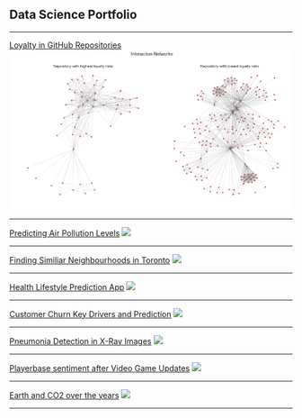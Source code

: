 ## Data Science Portfolio

---


[Loyalty in GitHub Repositories](/sample_page)
<img src="images/loyal.png?raw=true"/>

---
[Predicting Air Pollution Levels](/pdf/sample_presentation.pdf)
<img src="images/dummy_thumbnail.jpg?raw=true"/>

---
[Finding Similiar Neighbourhoods in Toronto](http://example.com/)
<img src="images/dummy_thumbnail.jpg?raw=true"/>

---

[Health Lifestyle Prediction App](http://example.com/)
<img src="images/dummy_thumbnail.jpg?raw=true"/>

---

[Customer Churn Key Drivers and Prediction](http://example.com/)
<img src="images/dummy_thumbnail.jpg?raw=true"/>

---

[Pneumonia Detection in X-Ray Images](http://example.com/)
<img src="images/dummy_thumbnail.jpg?raw=true"/>

---

[Playerbase sentiment after Video Game Updates](http://example.com/)
<img src="images/dummy_thumbnail.jpg?raw=true"/>

---

[Earth and CO2 over the years](http://example.com/)
<img src="images/dummy_thumbnail.jpg?raw=true"/>

---

